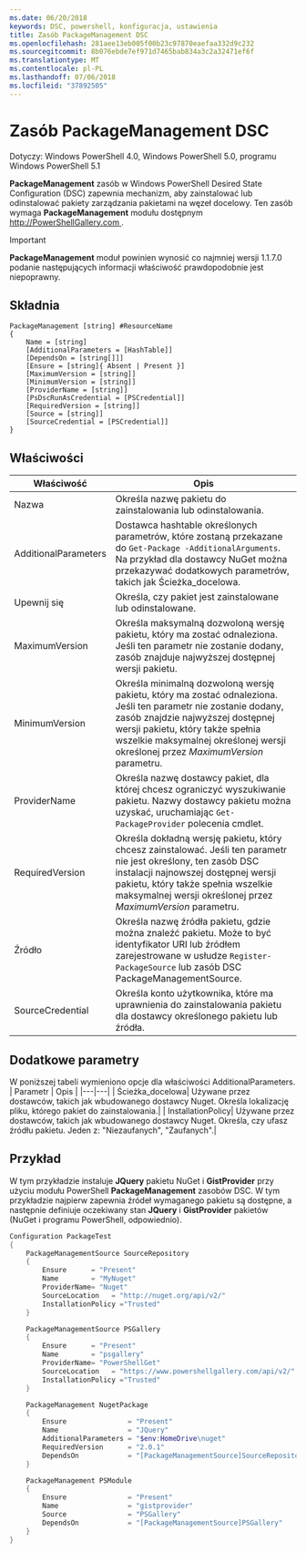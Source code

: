 ```yaml
---
ms.date: 06/20/2018
keywords: DSC, powershell, konfiguracja, ustawienia
title: Zasób PackageManagement DSC
ms.openlocfilehash: 281aee13eb005f00b23c97870eaefaa332d9c232
ms.sourcegitcommit: 8b076ebde7ef971d7465bab834a3c2a32471ef6f
ms.translationtype: MT
ms.contentlocale: pl-PL
ms.lasthandoff: 07/06/2018
ms.locfileid: "37892505"
---
```

# <a name="dsc-packagemanagement-resource"></a>Zasób PackageManagement DSC

Dotyczy: Windows PowerShell 4.0, Windows PowerShell 5.0, programu Windows PowerShell 5.1

**PackageManagement** zasób w Windows PowerShell Desired State Configuration (DSC) zapewnia mechanizm, aby zainstalować lub odinstalować pakiety zarządzania pakietami na węzeł docelowy. Ten zasób wymaga **PackageManagement** modułu dostępnym [ http://PowerShellGallery.com ](http://PowerShellGallery.com).

> [!IMPORTANT]
> **PackageManagement** moduł powinien wynosić co najmniej wersji 1.1.7.0 podanie następujących informacji właściwość prawdopodobnie jest niepoprawny.

## <a name="syntax"></a>Składnia

```
PackageManagement [string] #ResourceName
{
    Name = [string]
    [AdditionalParameters = [HashTable]]
    [DependsOn = [string[]]]
    [Ensure = [string]{ Absent | Present }]
    [MaximumVersion = [string]]
    [MinimumVersion = [string]]
    [ProviderName = [string]]
    [PsDscRunAsCredential = [PSCredential]]
    [RequiredVersion = [string]]
    [Source = [string]]
    [SourceCredential = [PSCredential]]
}
```

## <a name="properties"></a>Właściwości

|  Właściwość  |  Opis   |
|---|---|
| Nazwa| Określa nazwę pakietu do zainstalowania lub odinstalowania.|
| AdditionalParameters| Dostawca hashtable określonych parametrów, które zostaną przekazane do `Get-Package -AdditionalArguments`. Na przykład dla dostawcy NuGet można przekazywać dodatkowych parametrów, takich jak Ścieżka_docelowa.|
| Upewnij się| Określa, czy pakiet jest zainstalowane lub odinstalowane.|
| MaximumVersion|Określa maksymalną dozwoloną wersję pakietu, który ma zostać odnaleziona. Jeśli ten parametr nie zostanie dodany, zasób znajduje najwyższej dostępnej wersji pakietu.|
| MinimumVersion|Określa minimalną dozwoloną wersję pakietu, który ma zostać odnaleziona. Jeśli ten parametr nie zostanie dodany, zasób znajdzie najwyższej dostępnej wersji pakietu, który także spełnia wszelkie maksymalnej określonej wersji określonej przez _MaximumVersion_ parametru.|
| ProviderName| Określa nazwę dostawcy pakiet, dla której chcesz ograniczyć wyszukiwanie pakietu. Nazwy dostawcy pakietu można uzyskać, uruchamiając `Get-PackageProvider` polecenia cmdlet.|
| RequiredVersion| Określa dokładną wersję pakietu, który chcesz zainstalować. Jeśli ten parametr nie jest określony, ten zasób DSC instalacji najnowszej dostępnej wersji pakietu, który także spełnia wszelkie maksymalnej wersji określonej przez _MaximumVersion_ parametru.|
| Źródło| Określa nazwę źródła pakietu, gdzie można znaleźć pakietu. Może to być identyfikator URI lub źródłem zarejestrowane w usłudze `Register-PackageSource` lub zasób DSC PackageManagementSource.|
| SourceCredential | Określa konto użytkownika, które ma uprawnienia do zainstalowania pakietu dla dostawcy określonego pakietu lub źródła.|

## <a name="additional-parameters"></a>Dodatkowe parametry

W poniższej tabeli wymieniono opcje dla właściwości AdditionalParameters.
|  Parametr  | Opis   |
|---|---|
| Ścieżka_docelowa| Używane przez dostawców, takich jak wbudowanego dostawcy Nuget. Określa lokalizację pliku, którego pakiet do zainstalowania.|
| InstallationPolicy| Używane przez dostawców, takich jak wbudowanego dostawcy Nuget. Określa, czy ufasz źródłu pakietu. Jeden z: "Niezaufanych", "Zaufanych".|

## <a name="example"></a>Przykład

W tym przykładzie instaluje **JQuery** pakietu NuGet i **GistProvider** przy użyciu modułu PowerShell **PackageManagement** zasobów DSC. W tym przykładzie najpierw zapewnia źródeł wymaganego pakietu są dostępne, a następnie definiuje oczekiwany stan **JQuery** i **GistProvider** pakietów (NuGet i programu PowerShell, odpowiednio).

```powershell
Configuration PackageTest
{
    PackageManagementSource SourceRepository
    {
        Ensure      = "Present"
        Name        = "MyNuget"
        ProviderName= "Nuget"
        SourceLocation   = "http://nuget.org/api/v2/"
        InstallationPolicy ="Trusted"
    }

    PackageManagementSource PSGallery
    {
        Ensure      = "Present"
        Name        = "psgallery"
        ProviderName= "PowerShellGet"
        SourceLocation   = "https://www.powershellgallery.com/api/v2/"
        InstallationPolicy ="Trusted"
    }

    PackageManagement NugetPackage
    {
        Ensure               = "Present"
        Name                 = "JQuery"
        AdditionalParameters = "$env:HomeDrive\nuget"
        RequiredVersion      = "2.0.1"
        DependsOn            = "[PackageManagementSource]SourceRepository"
    }

    PackageManagement PSModule
    {
        Ensure               = "Present"
        Name                 = "gistprovider"
        Source               = "PSGallery"
        DependsOn            = "[PackageManagementSource]PSGallery"
    }
}
```